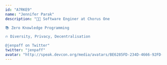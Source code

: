 ```yaml
---
id: "A7RKE9"
name: "Jennifer Parak"
description: "👩‍💻 Software Enginer at Chorus One 

📚 Zero Knowledge Programming 

🔥 Diversity, Privacy, Decentralisation 

@jenpaff on Twitter"
twitter: "jenpaff"
avatar: "http://speak.devcon.org/media/avatars/BE6285FD-234D-4666-92FD-80A7AE76EE7F_4awK2i7.jpeg"
---
```

